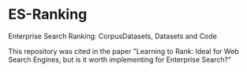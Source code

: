 # ES-Ranking
Enterprise Search Ranking: CorpusDatasets, Datasets and Code

This repository was cited in the paper "Learning to Rank: Ideal for Web Search Engines, but is it worth implementing for Enterprise Search?"
